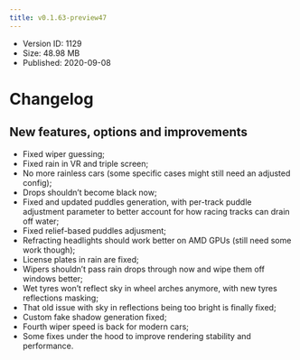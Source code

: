 ```yaml
---
title: v0.1.63-preview47
---
```


*   Version ID: 1129
*   Size: 48.98 MB
*   Published: 2020-09-08

# Changelog

## New features, options and improvements

*   Fixed wiper guessing;
*   Fixed rain in VR and triple screen;
*   No more rainless cars (some specific cases might still need an adjusted config);
*   Drops shouldn’t become black now;
*   Fixed and updated puddles generation, with per-track puddle adjustment parameter to better account for how racing tracks can drain off water;
*   Fixed relief-based puddles adjusment;
*   Refracting headlights should work better on AMD GPUs (still need some work though);
*   License plates in rain are fixed;
*   Wipers shouldn’t pass rain drops through now and wipe them off windows better;
*   Wet tyres won’t reflect sky in wheel arches anymore, with new tyres reflections masking;
*   That old issue with sky in reflections being too bright is finally fixed;
*   Custom fake shadow generation fixed;
*   Fourth wiper speed is back for modern cars;
*   Some fixes under the hood to improve rendering stability and performance.

